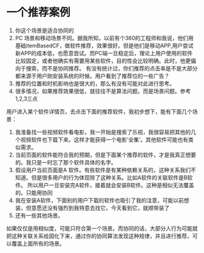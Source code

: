 # 一个推荐案例

1. 你这个场景是适合协同的
2. PC 场景和移动场景不同。据我所知，以前有个360的工程师和我说，他们用基础itemBasedCF，做软件推荐，效果很好。但是他们是移动APP,用户尝试新APP的成本低，也愿意尝试。而PC端一旦稳定后，理论上用户使用的软件比较固定，或者他确实有需要用某些软件，目的性会比较明确。此时，他更偏向于搜索，而不是协同推荐。
有没有统计过，你们推荐的点击率是不是大部分都来源于用户刚安装系统的时候，用户看到了推荐位的一些广告？
3. 推荐的位置和时机影响也是很大的，那么有没有可能对此进行思考。
4. 很多情况，如果推荐效果很低，就往往不是算法问题。而是场景问题。参考1,2,3三点


用户进入某个软件详情页，去点击下面的推荐软件，我初步想下，能有下面几个场景：

1. 我准备找一些视频软件看电影，我一开始是搜索了乐视，我很容易把其他的几个视频软件也下载下来。这样才能获得一个电影‘全集’。其他软件可能也有类似需求。
2. 当前页面的软件能符合我的预期，但是下面某个推荐的软件，才是我真正想要的。我只是一时忘了那个软件具体的名字。
3. 假设用户当前页面是A 软件。有些软件是有某种依赖关系的，这种关系我们不知道。但是很多用户的行为体现除了这种关系。比如A软件的关联软件是B软件。 所以用户一旦安装完A软件，接着就会安装B软件。这种是相似无法覆盖的。只能用协同
4. 我在安装A软件，下面别的用户下载的软件也吸引了我的注意，可能以前想装，但意愿还没有强烈到我特意去找它，今天看到它，就顺带装了
5. 还有一些其他场景。

如果仅仅是用相似度，可能只符合第一个场景。而协同的话，大部分人行为可能就把这种关联关系给固化下来，通过你的协同算法发现这种规律，并且进行推荐，可以覆盖上面所有的场景。